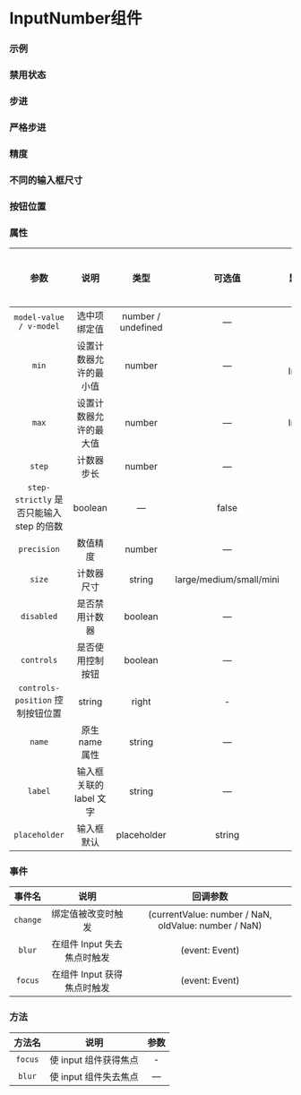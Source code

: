 <!-- 加载 demo 组件 start -->
<script setup>
import demo from './demo.vue'
import demo2 from './demo2.vue'
import demo3 from './demo3.vue'
import demo4 from './demo4.vue'
import demo5 from './demo5.vue'
import demo6 from './demo6.vue'
import demo7 from './demo7.vue'
</script>
<!-- 加载 demo 组件 end -->

<!-- 正文开始 -->

# InputNumber组件

### 示例
<Preview comp-name="InputNumber" demo-name="demo">
  <demo />
</Preview>

### 禁用状态
<Preview comp-name="InputNumber" demo-name="demo2">
  <demo2 />
</Preview>

### 步进
<Preview comp-name="InputNumber" demo-name="demo3">
  <demo3 />
</Preview>

### 严格步进
<Preview comp-name="InputNumber" demo-name="demo4">
  <demo4 />
</Preview>

### 精度
<Preview comp-name="InputNumber" demo-name="demo5">
  <demo5 />
</Preview>

### 不同的输入框尺寸
<Preview comp-name="InputNumber" demo-name="demo7">
  <demo7 />
</Preview>

### 按钮位置
<Preview comp-name="InputNumber" demo-name="demo6">
  <demo6 />
</Preview>


### 属性
参数 | 说明 | 类型 | 可选值 | 默认值 | 是否必填
:-: | :-: | :-: | :-: | :-: | :-:
`model-value / v-model` |	选中项绑定值 |	number / undefined | —
`min` |	设置计数器允许的最小值 |	number |	— |	-Infinity
`max` |	设置计数器允许的最大值 |	number |	— |	Infinity
`step` |	计数器步长 |	number |	— |	1
`step-strictly`	是否只能输入 step 的倍数 |	boolean |	— |	false
`precision` |	数值精度 |	number |	— |	—
`size` |	计数器尺寸 |	string |	large/medium/small/mini |	large
`disabled` |	是否禁用计数器 |	boolean |	— |	false
`controls` |	是否使用控制按钮 |	boolean |	— |	true
`controls-position`	控制按钮位置 |	string |	right |	-
`name` |	原生 name 属性 |	string |	— |	—
`label` |	输入框关联的 label 文字 |	string |	— |	—
`placeholder` |	输入框默认 | placeholder |	string |	- |	-

### 事件
事件名 | 说明 | 回调参数
:-: | :-: | :-: 
`change` |	绑定值被改变时触发 |	(currentValue: number / NaN, oldValue: number / NaN)
`blur` |	在组件 Input 失去焦点时触发 |	(event: Event)
`focus` |	在组件 Input 获得焦点时触发 |	(event: Event)

### 方法
方法名 | 说明	| 参数
:-: | :-: | :-: 
`focus` |	使 input 组件获得焦点	| -
`blur` |	使 input 组件失去焦点	| —